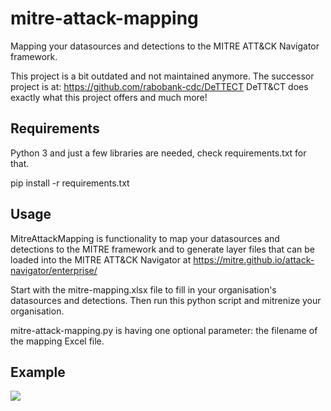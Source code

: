 # mitre-attack-mapping
Mapping your datasources and detections to the MITRE ATT&amp;CK Navigator framework.

This project is a bit outdated and not maintained anymore. The successor project is at:
https://github.com/rabobank-cdc/DeTTECT
DeTT&CT does exactly what this project offers and much more!

## Requirements
Python 3 and just a few libraries are needed, check requirements.txt for that.

pip install -r requirements.txt

## Usage
MitreAttackMapping is functionality to map your datasources and detections to the MITRE framework and to generate layer
files that can be loaded into the MITRE ATT&CK Navigator at https://mitre.github.io/attack-navigator/enterprise/

Start with the mitre-mapping.xlsx file to fill in your organisation's datasources and detections. Then run this python
script and mitrenize your organisation.

mitre-attack-mapping.py is having one optional parameter: the filename of the mapping Excel file.

## Example

![](images/screenshot.png?raw=true)
